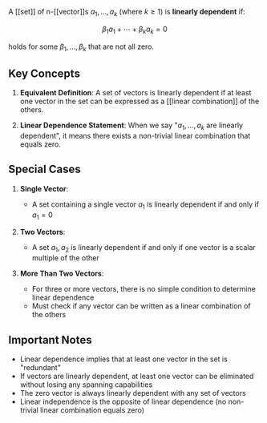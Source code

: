 A [[set]] of n-[[vector]]s ${a_1, \ldots, a_k}$ (where $k \geq 1$) is **linearly dependent** if:

$$ \beta_1a_1 + \cdots + \beta_ka_k = 0 $$

holds for some $\beta_1, \ldots, \beta_k$ that are not all zero.

## Key Concepts

1. **Equivalent Definition**: A set of vectors is linearly dependent if at least one vector in the set can be expressed as a [[linear combination]] of the others.

2. **Linear Dependence Statement**: When we say "$a_1, \ldots, a_k$ are linearly dependent", it means there exists a non-trivial linear combination that equals zero.

## Special Cases

1. **Single Vector**: 
   - A set containing a single vector ${a_1}$ is linearly dependent if and only if $a_1 = 0$

2. **Two Vectors**: 
   - A set ${a_1, a_2}$ is linearly dependent if and only if one vector is a scalar multiple of the other

3. **More Than Two Vectors**: 
   - For three or more vectors, there is no simple condition to determine linear dependence
   - Must check if any vector can be written as a linear combination of the others

## Important Notes

- Linear dependence implies that at least one vector in the set is "redundant"
- If vectors are linearly dependent, at least one vector can be eliminated without losing any spanning capabilities
- The zero vector is always linearly dependent with any set of vectors
- Linear independence is the opposite of linear dependence (no non-trivial linear combination equals zero)
